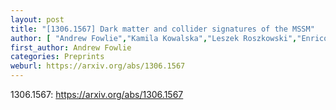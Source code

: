 ```yaml
---
layout: post
title: "[1306.1567] Dark matter and collider signatures of the MSSM"
author: [ "Andrew Fowlie","Kamila Kowalska","Leszek Roszkowski","Enrico Maria Sessolo","Yue-Lin Sming Tsai" ]
first_author: Andrew Fowlie
categories: Preprints
weburl: https://arxiv.org/abs/1306.1567
---
```


1306.1567: https://arxiv.org/abs/1306.1567
